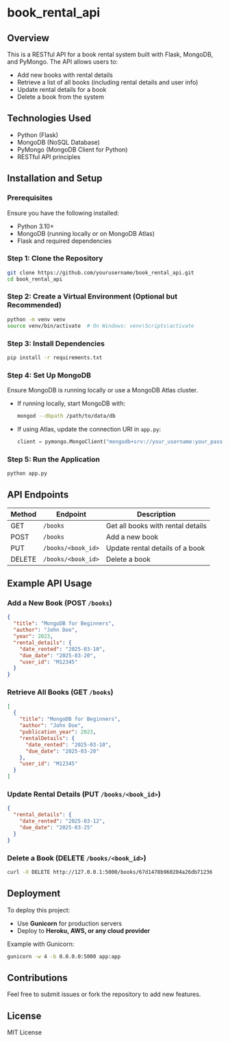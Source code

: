 # book_rental_api

## Overview
This is a RESTful API for a book rental system built with Flask, MongoDB, and PyMongo. The API allows users to:
- Add new books with rental details
- Retrieve a list of all books (including rental details and user info)
- Update rental details for a book
- Delete a book from the system

## Technologies Used
- Python (Flask)
- MongoDB (NoSQL Database)
- PyMongo (MongoDB Client for Python)
- RESTful API principles

## Installation and Setup
### Prerequisites
Ensure you have the following installed:
- Python 3.10+
- MongoDB (running locally or on MongoDB Atlas)
- Flask and required dependencies

### Step 1: Clone the Repository
```sh
git clone https://github.com/yourusername/book_rental_api.git
cd book_rental_api
```

### Step 2: Create a Virtual Environment (Optional but Recommended)
```sh
python -m venv venv
source venv/bin/activate  # On Windows: venv\Scripts\activate
```

### Step 3: Install Dependencies
```sh
pip install -r requirements.txt
```

### Step 4: Set Up MongoDB
Ensure MongoDB is running locally or use a MongoDB Atlas cluster.
- If running locally, start MongoDB with:
  ```sh
  mongod --dbpath /path/to/data/db
  ```
- If using Atlas, update the connection URI in `app.py`:
  ```python
  client = pymongo.MongoClient("mongodb+srv://your_username:your_password@cluster.mongodb.net/?retryWrites=true&w=majority")
  ```

### Step 5: Run the Application
```sh
python app.py
```

## API Endpoints
| Method | Endpoint           | Description |
|--------|------------------|-------------|
| GET    | `/books`        | Get all books with rental details |
| POST   | `/books`        | Add a new book |
| PUT    | `/books/<book_id>` | Update rental details of a book |
| DELETE | `/books/<book_id>` | Delete a book |

## Example API Usage
### Add a New Book (POST `/books`)
```json
{
  "title": "MongoDB for Beginners",
  "author": "John Doe",
  "year": 2023,
  "rental_details": {
    "date_rented": "2025-03-10",
    "due_date": "2025-03-20",
    "user_id": "M12345"
  }
}
```

### Retrieve All Books (GET `/books`)
```json
[
  {
    "title": "MongoDB for Beginners",
    "author": "John Doe",
    "publication_year": 2023,
    "rentalDetails": {
      "date_rented": "2025-03-10",
      "due_date": "2025-03-20"
    },
    "user_id": "M12345"
  }
]
```

### Update Rental Details (PUT `/books/<book_id>`)
```json
{
  "rental_details": {
    "date_rented": "2025-03-12",
    "due_date": "2025-03-25"
  }
}
```

### Delete a Book (DELETE `/books/<book_id>`)
```sh
curl -X DELETE http://127.0.0.1:5000/books/67d1478b960204a26db71236
```

## Deployment
To deploy this project:
- Use **Gunicorn** for production servers
- Deploy to **Heroku, AWS, or any cloud provider**

Example with Gunicorn:
```sh
gunicorn -w 4 -b 0.0.0.0:5000 app:app
```

## Contributions
Feel free to submit issues or fork the repository to add new features.

## License
MIT License
